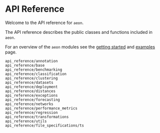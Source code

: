 # API Reference

Welcome to the API reference for `aeon`.

The API reference describes the public classes and functions included in `aeon`.

For an overview of the `aeon` modules see the [getting started](getting_started.md)
and [examples](examples.md) page.

```{toctree}
api_reference/annotation
api_reference/base
api_reference/benchmarking
api_reference/classification
api_reference/clustering
api_reference/datasets
api_reference/deployment
api_reference/distances
api_reference/exceptions
api_reference/forecasting
api_reference/networks
api_reference/performance_metrics
api_reference/regression
api_reference/transformations
api_reference/utils
api_reference/file_specifications/ts
```
